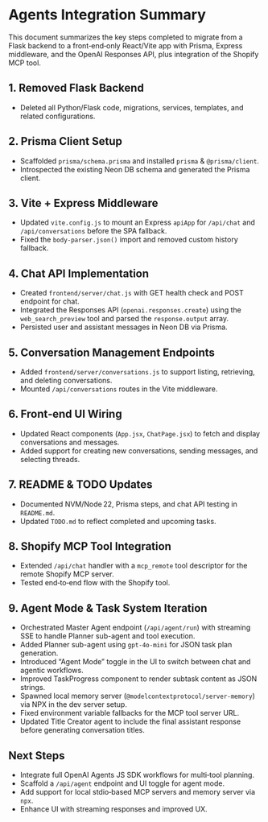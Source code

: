 # Agents Integration Summary

This document summarizes the key steps completed to migrate from a Flask backend to a front‑end‑only React/Vite app with Prisma, Express middleware, and the OpenAI Responses API, plus integration of the Shopify MCP tool.

## 1. Removed Flask Backend
- Deleted all Python/Flask code, migrations, services, templates, and related configurations.

## 2. Prisma Client Setup
- Scaffolded `prisma/schema.prisma` and installed `prisma` & `@prisma/client`.
- Introspected the existing Neon DB schema and generated the Prisma client.

## 3. Vite + Express Middleware
- Updated `vite.config.js` to mount an Express `apiApp` for `/api/chat` and `/api/conversations` before the SPA fallback.
- Fixed the `body-parser.json()` import and removed custom history fallback.

## 4. Chat API Implementation
- Created `frontend/server/chat.js` with GET health check and POST endpoint for chat.
- Integrated the Responses API (`openai.responses.create`) using the `web_search_preview` tool and parsed the `response.output` array.
- Persisted user and assistant messages in Neon DB via Prisma.

## 5. Conversation Management Endpoints
- Added `frontend/server/conversations.js` to support listing, retrieving, and deleting conversations.
- Mounted `/api/conversations` routes in the Vite middleware.

## 6. Front‑end UI Wiring
- Updated React components (`App.jsx`, `ChatPage.jsx`) to fetch and display conversations and messages.
- Added support for creating new conversations, sending messages, and selecting threads.

## 7. README & TODO Updates
- Documented NVM/Node 22, Prisma steps, and chat API testing in `README.md`.
- Updated `TODO.md` to reflect completed and upcoming tasks.

## 8. Shopify MCP Tool Integration
- Extended `/api/chat` handler with a `mcp_remote` tool descriptor for the remote Shopify MCP server.
- Tested end‑to‑end flow with the Shopify tool.

## 9. Agent Mode & Task System Iteration

- Orchestrated Master Agent endpoint (`/api/agent/run`) with streaming SSE to handle Planner sub-agent and tool execution.
- Added Planner sub-agent using `gpt-4o-mini` for JSON task plan generation.
- Introduced “Agent Mode” toggle in the UI to switch between chat and agentic workflows.
- Improved TaskProgress component to render subtask content as JSON strings.
- Spawned local memory server (`@modelcontextprotocol/server-memory`) via NPX in the dev server setup.
- Fixed environment variable fallbacks for the MCP tool server URL.
- Updated Title Creator agent to include the final assistant response before generating conversation titles.

## Next Steps
- Integrate full OpenAI Agents JS SDK workflows for multi‑tool planning.
- Scaffold a `/api/agent` endpoint and UI toggle for agent mode.
- Add support for local stdio‑based MCP servers and memory server via `npx`.
- Enhance UI with streaming responses and improved UX.